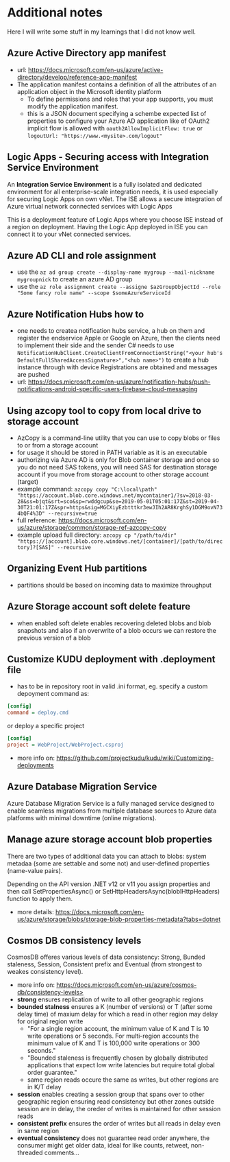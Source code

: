 # Additional notes

Here I will write some stuff in my learnings that I did not know well.

## Azure Active Directory app manifest

- url: <https://docs.microsoft.com/en-us/azure/active-directory/develop/reference-app-manifest>
- The application manifest contains a definition of all the attributes of an application object in the Microsoft identity platform
  - To define permissions and roles that your app supports, you must modify the application manifest.
  - this is a JSON document specifying a schembe expected list of properties to configure your Azure AD application like of OAuth2 implicit flow is allowed with `oauth2AllowImplicitFlow: true` or `logoutUrl: "https://www.<mysite>.com/logout"`

## Logic Apps - Securing access with Integration Service Environment

An **Integration Service Environment** is a fully isolated and dedicated environment for all enterprise-scale integration needs, it is used especially for securing Logic Apps on own vNet. The ISE allows a secure integration of Azure virtual network connected services with Logic Apps

This is a deployment feature of Logic Apps where you choose ISE instead of a region on deployment. Having the Logic App deployed in ISE you can connect it to your vNet connected services.

## Azure AD CLI and role assignment

- use the `az ad group create --display-name mygroup --mail-nickname mygroupnick` to create an azure AD group
- use the `az role assignment create --assigne $azGroupObjectId --role "Some fancy role name" --scope $someAzureServiceId`

## Azure Notification Hubs how to

- one needs to createa notification hubs service, a hub on them and register the endservice Apple or Google on Azure, then the clients need to implement their side and the sender C# needs to use `NotificationHubClient.CreateClientFromConnectionString("<your hub's DefaultFullSharedAccessSignature>","<hub name>")` to create a hub instance through with device Registrations are obtained and messages are pushed
- url: <https://docs.microsoft.com/en-us/azure/notification-hubs/push-notifications-android-specific-users-firebase-cloud-messaging>

## Using azcopy tool to copy from local drive to storage account

- AzCopy is a command-line utility that you can use to copy blobs or files to or from a storage account
- for usage it should be stored in PATH variable as it is an executable
- authorizing via Azure AD is only for Blob container storage and once so you do not need SAS tokens, you will need SAS for destination storage account if you move from storage account to other storage account (target)
- example command: `azcopy copy "C:\local\path" "https://account.blob.core.windows.net/mycontainer1/?sv=2018-03-28&ss=bjqt&srt=sco&sp=rwddgcup&se=2019-05-01T05:01:17Z&st=2019-04-30T21:01:17Z&spr=https&sig=MGCXiyEzbtttkr3ewJIh2AR8KrghSy1DGM9ovN734bQF4%3D" --recursive=true`
- full reference: <https://docs.microsoft.com/en-us/azure/storage/common/storage-ref-azcopy-copy>
- example upload full directory: `azcopy cp "/path/to/dir" "https://[account].blob.core.windows.net/[container]/[path/to/directory]?[SAS]" --recursive`

## Organizing Event Hub partitions

- partitions should be based on incoming data to maximize throughput

## Azure Storage account soft delete feature

- when enabled soft delete enables recovering deleted blobs and blob snapshots and also if an overwrite of a blob occurs we can restore the previous version of a blob

## Customize KUDU deployment with .deployment file

- has to be in repository root in valid .ini format, eg. specify a custom depoyment command as:

```ini
[config]
command = deploy.cmd
```

or deploy a specific project

```ini
[config]
project = WebProject/WebProject.csproj
```

- more info on: <https://github.com/projectkudu/kudu/wiki/Customizing-deployments>

## Azure Database Migration Service

Azure Database Migration Service is a fully managed service designed to enable seamless migrations from multiple database sources to Azure data platforms with minimal downtime (online migrations).

## Manage azure storage account blob properties

There are two types of additional data you can attach to blobs: system metadaa (some are settable and some not) and user-defined properties (name-value pairs).

Depending on the API version .NET v12 or v11 you assign properties and then call SetPropertiesAsync() or SetHttpHeadersAsync(bloblHttpHeaders) function to apply them.

- more details: <https://docs.microsoft.com/en-us/azure/storage/blobs/storage-blob-properties-metadata?tabs=dotnet>

## Cosmos DB consistency levels

CosmosDB offeres various levels of data consistency: Strong, Bunded staleness, Session, Consistent prefix and Eventual (from strongest to weakes consistency level).

- more info on: https://docs.microsoft.com/en-us/azure/cosmos-db/consistency-levels>
- **strong** ensures replication of write to all other geographic regions
- **bounded stalness** ensures a K (number of versions) or T (after some delay time) of maxium delay for which a read in other region may delay for original region write
  - "For a single region account, the minimum value of K and T is 10 write operations or 5 seconds. For multi-region accounts the minimum value of K and T is 100,000 write operations or 300 seconds."
  - "Bounded staleness is frequently chosen by globally distributed applications that expect low write latencies but require total global order guarantee."
  - same region reads occure the same as writes, but other regions are in K/T delay
- **session** enables creating a session group that spans over to other geographic region ensuring read consistency but other zones outside session are in delay, the oreder of writes is maintained for other session reads
- **consistent prefix** ensures the order of writes but all reads in delay even in same region
- **eventual consistency** does not guarantee read order anywhere, the consumer might get older data, ideal for like counts, retweet, non-threaded comments...

